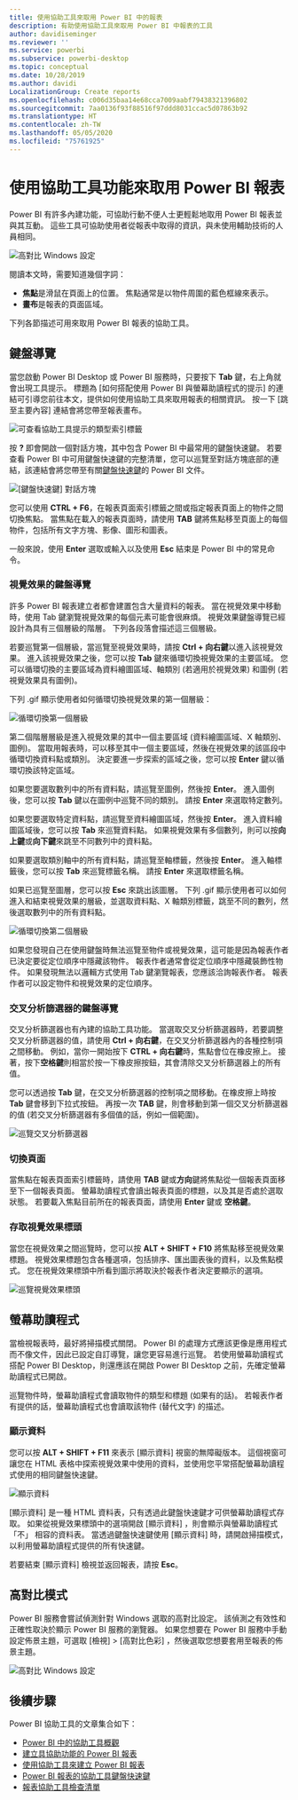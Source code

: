 ```yaml
---
title: 使用協助工具來取用 Power BI 中的報表
description: 有助使用協助工具來取用 Power BI 中報表的工具
author: davidiseminger
ms.reviewer: ''
ms.service: powerbi
ms.subservice: powerbi-desktop
ms.topic: conceptual
ms.date: 10/28/2019
ms.author: davidi
LocalizationGroup: Create reports
ms.openlocfilehash: c006d35baa14e68cca7009aabf79438321396802
ms.sourcegitcommit: 7aa0136f93f88516f97ddd8031ccac5d07863b92
ms.translationtype: HT
ms.contentlocale: zh-TW
ms.lasthandoff: 05/05/2020
ms.locfileid: "75761925"
---
```

# <a name="consume-power-bi-reports-by-using-accessibility-features"></a>使用協助工具功能來取用 Power BI 報表
Power BI 有許多內建功能，可協助行動不便人士更輕鬆地取用 Power BI 報表並與其互動。 這些工具可協助使用者從報表中取得的資訊，與未使用輔助技術的人員相同。

![高對比 Windows 設定](media/desktop-accessibility/accessibility-consuming-tools-01.png)

閱讀本文時，需要知道幾個字詞：

* **焦點**是滑鼠在頁面上的位置。 焦點通常是以物件周圍的藍色框線來表示。
* **畫布**是報表的頁面區域。

下列各節描述可用來取用 Power BI 報表的協助工具。

## <a name="keyboard-navigation"></a>鍵盤導覽

當您啟動 Power BI Desktop 或 Power BI 服務時，只要按下 **Tab** 鍵，右上角就會出現工具提示。 標題為 [如何搭配使用 Power BI 與螢幕助讀程式的提示]  的連結可引導您前往本文，提供如何使用協助工具來取用報表的相關資訊。 按一下 [跳至主要內容]  連結會將您帶至報表畫布。

![可查看協助工具提示的類型索引標籤](media/desktop-accessibility/accessibility-consuming-tools-02.png)

按 **?** 即會開啟一個對話方塊，其中包含 Power BI 中最常用的鍵盤快速鍵。 若要查看 Power BI 中可用鍵盤快速鍵的完整清單，您可以巡覽至對話方塊底部的連結，該連結會將您帶至有關[鍵盤快速鍵](desktop-accessibility-keyboard-shortcuts.md)的 Power BI 文件。

![[鍵盤快速鍵] 對話方塊](media/desktop-accessibility/accessibility-consuming-tools-03.png)

您可以使用 **CTRL + F6**，在報表頁面索引標籤之間或指定報表頁面上的物件之間切換焦點。 當焦點在載入的報表頁面時，請使用 **TAB** 鍵將焦點移至頁面上的每個物件，包括所有文字方塊、影像、圖形和圖表。 

一般來說，使用 **Enter** 選取或輸入以及使用 **Esc** 結束是 Power BI 中的常見命令。

### <a name="keyboard-navigation-for-visuals"></a>視覺效果的鍵盤導覽

許多 Power BI 報表建立者都會建置包含大量資料的報表。 當在視覺效果中移動時，使用 Tab 鍵瀏覽視覺效果的每個元素可能會很麻煩。 視覺效果鍵盤導覽已經設計為具有三個層級的階層。 下列各段落會描述這三個層級。

若要巡覽第一個層級，當巡覽至視覺效果時，請按 **Ctrl + 向右鍵**以進入該視覺效果。 進入該視覺效果之後，您可以按 **Tab** 鍵來循環切換視覺效果的主要區域。 您可以循環切換的主要區域為資料繪圖區域、軸類別 (若適用於視覺效果) 和圖例 (若視覺效果具有圖例)。

下列 .gif 顯示使用者如何循環切換視覺效果的第一個層級：

![循環切換第一個層級](media/desktop-accessibility/accessibility-consuming-tools-04.gif)

第二個階層層級是進入視覺效果的其中一個主要區域 (資料繪圖區域、X 軸類別、圖例)。 當取用報表時，可以移至其中一個主要區域，然後在視覺效果的該區段中循環切換資料點或類別。 決定要進一步探索的區域之後，您可以按 **Enter** 鍵以循環切換該特定區域。

如果您要選取數列中的所有資料點，請巡覽至圖例，然後按 **Enter**。 進入圖例後，您可以按 **Tab** 鍵以在圖例中巡覽不同的類別。 請按 **Enter** 來選取特定數列。

如果您要選取特定資料點，請巡覽至資料繪圖區域，然後按 **Enter**。 進入資料繪圖區域後，您可以按 **Tab** 來巡覽資料點。 如果視覺效果有多個數列，則可以按**向上鍵**或**向下鍵**來跳至不同數列中的資料點。

如果要選取類別軸中的所有資料點，請巡覽至軸標籤，然後按 **Enter**。 進入軸標籤後，您可以按 **Tab** 來巡覽標籤名稱。 請按 **Enter** 來選取標籤名稱。

如果已巡覽至圖層，您可以按 **Esc** 來跳出該圖層。 下列 .gif 顯示使用者可以如何進入和結束視覺效果的層級，並選取資料點、X 軸類別標籤，跳至不同的數列，然後選取數列中的所有資料點。

![循環切換第二個層級](media/desktop-accessibility/accessibility-consuming-tools-05.gif)

如果您發現自己在使用鍵盤時無法巡覽至物件或視覺效果，這可能是因為報表作者已決定要從定位順序中隱藏該物件。 報表作者通常會從定位順序中隱藏裝飾性物件。 如果發現無法以邏輯方式使用 Tab 鍵瀏覽報表，您應該洽詢報表作者。 報表作者可以設定物件和視覺效果的定位順序。

### <a name="keyboard-navigation-for-slicers"></a>交叉分析篩選器的鍵盤導覽

交叉分析篩選器也有內建的協助工具功能。 當選取交叉分析篩選器時，若要調整交叉分析篩選器的值，請使用 **Ctrl + 向右鍵**，在交叉分析篩選器內的各種控制項之間移動。 例如，當你一開始按下 **CTRL + 向右鍵**時，焦點會位在橡皮擦上。 接著，按下**空格鍵**則相當於按一下橡皮擦按鈕，其會清除交叉分析篩選器上的所有值。

您可以透過按 **Tab** 鍵，在交叉分析篩選器的控制項之間移動。在橡皮擦上時按 **Tab** 鍵會移到下拉式按鈕。 再按一次 **TAB** 鍵，則會移動到第一個交叉分析篩選器的值 (若交叉分析篩選器有多個值的話，例如一個範圍)。

![巡覽交叉分析篩選器](media/desktop-accessibility/accessibility-consuming-tools-06.png)

### <a name="switching-pages"></a>切換頁面

當焦點在報表頁面索引標籤時，請使用 **TAB** 鍵或**方向**鍵將焦點從一個報表頁面移至下一個報表頁面。 螢幕助讀程式會讀出報表頁面的標題，以及其是否處於選取狀態。 若要載入焦點目前所在的報表頁面，請使用 **Enter** 鍵或 **空格鍵**。

### <a name="accessing-the-visual-header"></a>存取視覺效果標頭
當您在視覺效果之間巡覽時，您可以按 **ALT + SHIFT + F10** 將焦點移至視覺效果標題。 視覺效果標題包含各種選項，包括排序、匯出圖表後的資料，以及焦點模式。 您在視覺效果標頭中所看到圖示將取決於報表作者決定要顯示的選項。

![巡覽視覺效果標頭](media/desktop-accessibility/accessibility-consuming-tools-07.png)

## <a name="screen-reader"></a>螢幕助讀程式

當檢視報表時，最好將掃描模式關閉。 Power BI 的處理方式應該更像是應用程式而不像文件，因此已設定自訂導覽，讓您更容易進行巡覽。 若使用螢幕助讀程式搭配 Power BI Desktop，則還應該在開啟 Power BI Desktop 之前，先確定螢幕助讀程式已開啟。

巡覽物件時，螢幕助讀程式會讀取物件的類型和標題 (如果有的話)。 若報表作者有提供的話，螢幕助讀程式也會讀取該物件 (替代文字) 的描述。

### <a name="show-data"></a>顯示資料
您可以按 **ALT + SHIFT + F11** 來表示 [顯示資料]  視窗的無障礙版本。 這個視窗可讓您在 HTML 表格中探索視覺效果中使用的資料，並使用您平常搭配螢幕助讀程式使用的相同鍵盤快速鍵。

![顯示資料](media/desktop-accessibility/accessibility-04.png)

[顯示資料]  是一種 HTML 資料表，只有透過此鍵盤快速鍵才可供螢幕助讀程式存取。 如果從視覺效果標頭中的選項開啟 [顯示資料]  ，則會顯示與螢幕助讀程式「不」  相容的資料表。  當透過鍵盤快速鍵使用 [顯示資料]  時，請開啟掃描模式，以利用螢幕助讀程式提供的所有快速鍵。

若要結束 [顯示資料]  檢視並返回報表，請按 **Esc**。

## <a name="high-contrast-modes"></a>高對比模式

Power BI 服務會嘗試偵測針對 Windows 選取的高對比設定。 該偵測之有效性和正確性取決於顯示 Power BI 服務的瀏覽器。 如果您想要在 Power BI 服務中手動設定佈景主題，可選取 [檢視] > [高對比色彩]  ，然後選取您想要套用至報表的佈景主題。

![高對比 Windows 設定](media/desktop-accessibility/accessibility-consuming-tools-01.png)


## <a name="next-steps"></a>後續步驟

Power BI 協助工具的文章集合如下：

* [Power BI 中的協助工具概觀](desktop-accessibility-overview.md) 
* [建立具協助功能的 Power BI 報表](desktop-accessibility-creating-reports.md) 
* [使用協助工具來建立 Power BI 報表](desktop-accessibility-creating-tools.md)
* [Power BI 報表的協助工具鍵盤快速鍵](desktop-accessibility-keyboard-shortcuts.md)
* [報表協助工具檢查清單](desktop-accessibility-creating-reports.md#report-accessibility-checklist)



